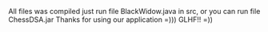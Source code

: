 All files was compiled just run file BlackWidow.java in src, or you can run file ChessDSA.jar
Thanks for using our application =)))
GLHF!! =))
